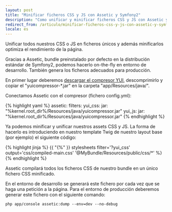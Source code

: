 ```yaml
---
layout: post
title: "Minificar ficheros CSS y JS con Assetic y Symfony2"
description: "Como unificar y minificar ficheros CSS y JS con Assetic y Symfony2"
redirect_from: /articulo/minificar-ficheros-css-y-js-con-assetic-y-symfony2/
locale: es
---
```


Unificar todos nuestros CSS o JS en ficheros únicos y además minificarlos optimiza el rendimiento de la página.

Gracias a Assetic, bundle preinstalado por defecto en la distribución estándar de Symfony2, podemos hacerlo on-the-fly en entorno de desarrollo. También genera los ficheros adecuados para producción.

En primer lugar deberemos <a href="http://yuilibrary.com/download/yuicompressor/" target="_blank">descargar el compresor YUI</a>, descomprimirlo y copiar el "yuicompressor-*.jar" en la carpeta "app/Resources/java/".

Conectamos Assetic con el compresor (fichero config.yml):

{% highlight yaml %}
assetic:
    filters:
        yui_css:
            jar: "%kernel.root_dir%/Resources/java/yuicompressor.jar"
        yui_js:
            jar: "%kernel.root_dir%/Resources/java/yuicompressor.jar"
{% endhighlight %}

Ya podemos minificar y unificar nuestros assets CSS y JS. La forma de hacerlo es introduciendo en nuestro template Twig de nuestro layout base (por ejemplo) el siguiente código:

{% highlight jinja %}
{{ "{%" }} stylesheets filter='?yui_css' output='css/compiled-main.css'
    '@MyBundle/Resources/public/css/*'
%}
{% endhighlight %}

Assetic compilará todos los ficheros CSS de nuestro bundle en un único fichero CSS minificado.

En el entorno de desarrollo se generará este fichero por cada vez que se haga una petición a la página. Para el entorno de producción deberemos generar este fichero con el siguiente comando:

    php app/console assetic:dump --env=dev --no-debug
